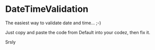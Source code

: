 # DateTimeValidation
The easiest way to validate date and time... ;-)

Just copy and paste the code from Default into your codez, then fix it.

Srsly
